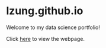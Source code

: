 # lzung.github.io

Welcome to my data science portfolio!

Click [here](https://lzung.github.io/) to view the webpage.